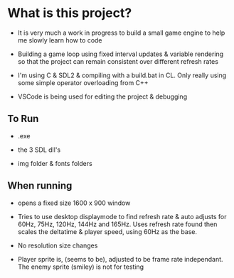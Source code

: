 # What is this project?

- It is very much a work in progress to build a small game engine to help me slowly learn how to code

- Building a game loop using fixed interval updates & variable rendering so that the project
 can remain consistent over different refresh rates

- I'm using C & SDL2 & compiling with a build.bat in CL. Only really using some simple operator overloading from C++

- VSCode is being used for editing the project & debugging

## To Run

- .exe

- the 3 SDL dll's

- img folder & fonts folders

## When running

- opens a fixed size 1600 x 900 window

- Tries to use desktop displaymode to find refresh rate & auto adjusts for 60Hz, 75Hz, 120Hz, 144Hz and 165Hz. Uses refresh rate found then scales the deltatime & player speed, using 60Hz as the base.

- No resolution size changes

- Player sprite is, (seems to be), adjusted to be frame rate independant. The enemy sprite (smiley) is not for testing
